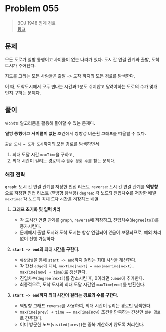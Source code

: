 # Problem 055

> BOJ 1948 임계 경로
> <br/>
> [링크](https://www.acmicpc.net/problem/1948)

## 문제

모든 도로가 일방 통행이고 사이클이 없는 나라가 있다. 도시 간 연결 관계와 출발, 도착 도시가 주어진다.

지도를 그리는 모든 사람들은 출발 -> 도착 까지의 모든 경로를 탐색한다.

이 때, 도착도시에서 모두 만나는 시간과 1분도 쉬지않고 달려야하는 도로의 수가 몇개 인지 구하는 문제다.

## 풀이

`위상정렬` 알고리즘을 활용해 풀이할 수 있는 문제다.

**일방 통행**이고 **사이클이 없는** 조건에서 방향성 비순환 그래프를 떠올릴 수 있다.

`출발 도시 → 도착 도시`까지의 모든 경로를 탐색하면서

1. 최대 도달 시간 `maxTime`을 구하고,
2. 최대 시간이 걸리는 경로의 수 `필수 경로 수`를 찾는 문제다.

### 해결 전략

`graph`: 도시 간 연결 관계를 저장한 인접 리스트
`reverse`: 도시 간 연결 관계를 **역방향**으로 저장한 인접 리스트 (역방향 탐색용)
`degree`: 각 노드의 진입차수를 저장한 배열
`maxTime`: 각 노드의 최대 도착 시간을 저장하는 배열

1. **그래프 초기화 및 입력 처리**
    - 각 도시간 연결 관계를 `graph`, `reverse`에 저장하고, 진입차수(`degree[to]`)를 증가시킨다.
    - 문제에서 출발 도시와 도착 도시는 항상 연결되어 있음이 보장되므로, 예외 처리 없이 진행 가능하다.

2. **`start -> end`의 최대 시간을 구한다.**
    - `위상정렬`을 통해 `start -> end`까지 걸리는 최대 시간을 계산한다.
    - 각 간선 `edge`에 대해, `maxTime[next] = max(maxTime[next], maxTime[now] + time)`로 갱신한다.
    - 진입차수(`degree[next]`)를 감소시킨 후, 0이라면 `Queue`에 추가한다.
    - 최종적으로, 도착 도시의 최대 도달 시간인 `maxTime[end]`를 반환한다.

3. **`start -> end`까지 최대 시간이 걸리는 경로의 수를 구한다.**
    - 역방향 그래프 `reverse`를 사용하여, 최대 시간이 걸리는 경로만 탐색한다.
    - `maxTime[prev] + time == maxTime[now]` 조건을 만족하는 간선만 `필수 경로`로 간주한다.
    - 이미 방문한 노드(`visited[prev]`)는 중복 계산하지 않도록 처리한다.